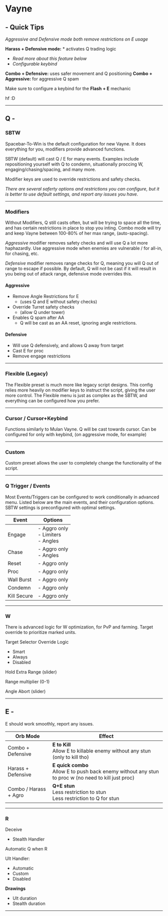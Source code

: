# Vayne

## - Quick Tips

*Aggressive and Defensive mode both remove restrictions on E usage*


**Harass + Defensive mode:** * activates Q trading logic
- *Read more about this feature below*
- *Configurable keybind*

**Combo + Defensive:** uses safer movement and Q positioning
**Combo + Aggressive:** for aggressive Q spam

Make sure to configure a keybind for the **Flash + E** mechanic

hf :D

---

## Q -

### SBTW

Spacebar-To-Win is the default configuration for new Vayne. It does everything for you, modifiers provide advanced functions.

SBTW (default) will cast Q / E for many events.  Examples include repositioning yourself with Q to condemn, situationally proccing W, engaging/chasing/spacing, and many more.

Modifier keys are used to override restrictions and safety checks.

*There are several saferty options and restrictions you can configure, but it is better to use default settings, and report any issues you have.*

---

### Modifiers

Without Modifiers, Q still casts often, but will be trying to space all the time, and has certain restrictions in place to stop you inting.
Combo mode will try and keep Vayne between 100-80% of her max range, (auto-spacing).

*Aggressive* modifier removes safety checks and will use Q a lot more haphazardly. Use aggressive mode when enemies are vulnerable / for all-in, for chasing, etc.

*Defensive* modifier removes range checks for Q, meaning you will Q out of range to escape if possible. 
By default, Q will not be cast if it will result in you being out of attack range, defensive mode overrides this.

#### **Aggressive**

- Remove Angle Restrictions for E
  - (uses Q and E without safety checks)
- Override Turret safety checks 
  - (allow Q under tower)
- Enables Q spam after AA
  - Q will be cast as an AA reset, ignoring angle restrictions.

#### **Defensive**

- Will use Q defensively, and allows Q away from target
- Cast E for proc
- Remove engage restrictions

---

### Flexible (Legacy)

The Flexible preset is much more like legacy script designs. This config relies more heavily on modifier keys to instruct the script, giving the user more control. The Flexible menu is just as complex as the SBTW, and everything can be configured how you prefer.

---

### Cursor / Cursor+Keybind
Functions similarly to Mulan Vayne. Q will be cast towards cursor. Can be configured for only with keybind, (on aggressive mode, for example)

---

### Custom

Custom preset allows the user to completely change the functionality of the script. 

---

### Q Trigger / Events

Most Events/Triggers can be configured to work conditionally in advanced menu.
Listed below are the main events, and their configuration options. SBTW settings is preconfigured with optimal settings.

| Event       | Options                                 |
|-------------|-----------------------------------------|
| Engage      | - Aggro only<br>- Limiters <br>- Angles |
| Chase       | - Aggro only<br>- Angles                |
| Reset       | - Aggro only                            |
| Proc        | - Aggro only                            |
| Wall Burst  | - Aggro only                            |
| Condemn     | - Aggro only                            |
| Kill Secure | - Aggro only                            |

---

### W

There is advanced logic for W optimization, for PvP and farming.
Target override to prioritize marked units.

Target Selector Override Logic
- Smart
- Always
- Disabled

Hold Extra Range (slider)

Range multiplier (0-1)

Angle Abort (slider)

---

## E -

E should work smoothly, report any issues.

| Orb Mode              | Effect                                                       |
|-----------------------|--------------------------------------------------------------|
| Combo + Defensive     | **E to Kill**<br>Allow E to killable enemy without any stun (only to kill tho) |
| Harass + Defensive    | **E quick combo**<br>Allow E to push back enemy without any stun to proc w (no need to kill just proc) |
| Combo / Harass + Agro | **Q+E stun**<br>Less restriction to stun <br>Less restriction to Q for stun |

---

### R

Deceive
- Stealth Handler

Automatic Q when R

Ult Handler:
- Automatic
- Custom
- Disabled

**Drawings**
- Ult duration
- Stealth duration

---
